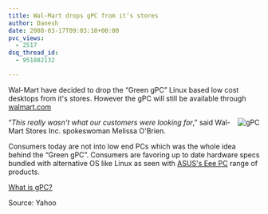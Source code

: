 ```yaml
---
title: Wal-Mart drops gPC from it’s stores
author: Danesh
date: 2008-03-17T09:03:18+00:00
pvc_views:
  - 2517
dsq_thread_id:
  - 951882132

---
```

Wal-Mart have decided to drop the &#8220;Green gPC&#8221; Linux based low cost desktops from it's stores. However the gPC will still be available through [walmart.com][1]

<img src="/wp-content/uploads/2008/03/01computer190.jpg" alt="gPC" align="right" /> 

&#8220;_This really wasn't what our customers were looking for_,&#8221; said Wal-Mart Stores Inc. spokeswoman Melissa O'Brien.

Consumers today are not into low end PCs which was the whole idea behind the &#8220;Green gPC&#8221;. Consumers are favoring up to date hardware specs bundled with alternative OS like Linux as seen with [ASUS's Eee PC][2] range of products.

[What is gPC?][3] 

Source: Yahoo

 [1]: http://www.walmart.com/catalog/product.do?product_id=8304655
 [2]: http://event.asus.com/eeepc/microsites/en/index.htm
 [3]: http://www.thinkgos.com/